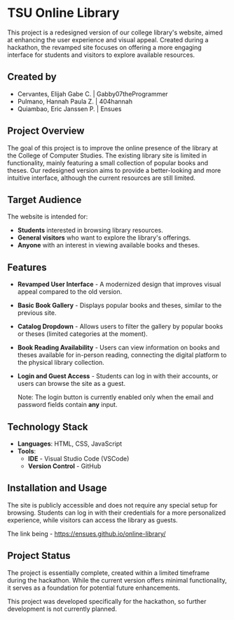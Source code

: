 
# TSU Online Library

This project is a redesigned version of our college library's website, aimed at enhancing the user experience and visual appeal. Created during a hackathon, the revamped site focuses on offering a more engaging interface for students and visitors to explore available resources.

## Created by
- Cervantes, Elijah Gabe C. | Gabby07theProgrammer
- Pulmano, Hannah Paula Z. | 404hannah
- Quiambao, Eric Janssen P. | Ensues


## Project Overview

The goal of this project is to improve the online presence of the library at the College of Computer Studies. The existing library site is limited in functionality, mainly featuring a small collection of popular books and theses. Our redesigned version aims to provide a better-looking and more intuitive interface, although the current resources are still limited.

## Target Audience

The website is intended for:
- **Students** interested in browsing library resources.
- **General visitors** who want to explore the library's offerings.
- **Anyone** with an interest in viewing available books and theses.

## Features

- **Revamped User Interface** - A modernized design that improves visual appeal compared to the old version.
- **Basic Book Gallery** - Displays popular books and theses, similar to the previous site.
- **Catalog Dropdown** - Allows users to filter the gallery by popular books or theses (limited categories at the moment).
- **Book Reading Availability** - Users can view information on books and theses available for in-person reading, connecting the digital platform to the physical library collection.
- **Login and Guest Access** - Students can log in with their accounts, or users can browse the site as a guest.

    Note: The login button is currently enabled only when the email and password fields contain **any** input.

## Technology Stack
- **Languages**: HTML, CSS, JavaScript
- **Tools**:
  - **IDE** - Visual Studio Code (VSCode)
  - **Version Control** - GitHub

## Installation and Usage

The site is publicly accessible and does not require any special setup for browsing. Students can log in with their credentials for a more personalized experience, while visitors can access the library as guests.

The link being - https://ensues.github.io/online-library/

## Project Status

The project is essentially complete, created within a limited timeframe during the hackathon. While the current version offers minimal functionality, it serves as a foundation for potential future enhancements.

This project was developed specifically for the hackathon, so further development is not currently planned.
